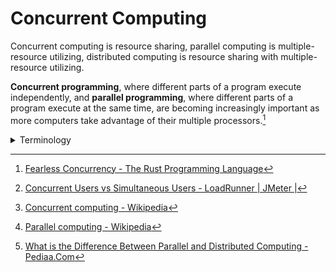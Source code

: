 # Concurrent Computing
Concurrent computing is resource sharing, parallel computing is multiple-resource utilizing, distributed computing is resource sharing with multiple-resource utilizing.

**Concurrent programming**, where different parts of a program execute independently, and **parallel programming**, where different parts of a program execute at the same time, are becoming increasingly important as more computers take advantage of their multiple processors.[^rust]

<details><summary>Terminology</summary>

Concurrent vs simultaneous[^perfmatrix]:
- “concurrent” represents the events that occur over a period of time
- “simultaneous” represents the events that occur at a point in time

Concurrent, parallel vs distributed computing:
- Concurrent computing is a form of computing in which several computations are executed concurrently (during overlapping time periods) instead of sequentially (with one completing before the next starts)[^concurrent]
- Parallel computing is a type of computation in which many calculations or processes are carried out simultaneously[^parallel]
- Distributed computing divides a single task between multiple computers to achieve a common goal[^pediaa]

</details>

[^concurrent]: [Concurrent computing - Wikipedia](https://en.wikipedia.org/wiki/Concurrent_computing)
[^parallel]: [Parallel computing - Wikipedia](https://en.wikipedia.org/wiki/Parallel_computing)
[^rust]: [Fearless Concurrency - The Rust Programming Language](https://doc.rust-lang.org/book/ch16-00-concurrency.html)
[^perfmatrix]: [Concurrent Users vs Simultaneous Users - LoadRunner | JMeter |](https://www.perfmatrix.com/concurrent-users-vs-simultaneous-users/)
[^pediaa]: [What is the Difference Between Parallel and Distributed Computing - Pediaa.Com](https://pediaa.com/what-is-the-difference-between-parallel-and-distributed-computing/)